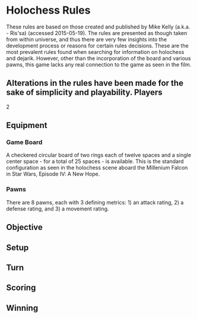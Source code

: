 Holochess Rules
===============
These rules are based on those created and published by Mike Kelly (a.k.a. - Ris'sa) (accessed 2015-05-19). The rules are presented as though taken from within universe, and thus there are very few insights into the development process or reasons for certain rules decisions. These are the most prevalent rules found when searching for information on holochess and dejarik. However, other than the incorporation of the board and various pawns, this game lacks any real connection to the game as seen in the film.

Alterations in the rules have been made for the sake of simplicity and playability.
Players
-------
2

Equipment
---------
### Game Board

A checkered circular board of two rings each of twelve spaces and a single center space - for a total of 25 spaces - is available. This is the standard configuration as seen in the holochess scene aboard the Millenium Falcon in Star Wars, Episode IV: A New Hope.

### Pawns

There are 8 pawns, each with 3 defining metrics: 1) an attack rating, 2) a defense rating, and 3) a movement rating.

Objective
---------


Setup
-----


Turn
----


Scoring
-------


Winning
-------
